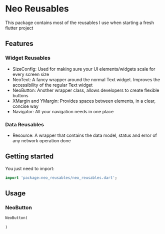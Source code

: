 <!-- 
This README describes the package. If you publish this package to pub.dev,
this README's contents appear on the landing page for your package.

For information about how to write a good package README, see the guide for
[writing package pages](https://dart.dev/guides/libraries/writing-package-pages). 

For general information about developing packages, see the Dart guide for
[creating packages](https://dart.dev/guides/libraries/create-library-packages)
and the Flutter guide for
[developing packages and plugins](https://flutter.dev/developing-packages). 
-->

# Neo Reusables
This package contains most of the reusables I use when starting a fresh flutter project

## Features

### Widget Reusables
 - SizeConfig: Used for making sure your UI elements/widgets scale for every screen size
 - NeoText: A fancy wrapper around the normal Text widget. Improves the accessibility of the regular Text widget
 - NeoButton: Another wrapper class, allows developers to create flexible buttons
 - XMargin and YMargin: Provides spaces between elements, in a clear, concise way
 - Navigator: All your navigation needs in one place
### Data Reusables
 - Resource: A wrapper that contains the data model, status and error of any network operation done

## Getting started
You just need to import:
```dart
import 'package:neo_reusables/neo_reusables.dart';
```

## Usage

 ### NeoButton

```dart
NeoButton(
    
)
```

